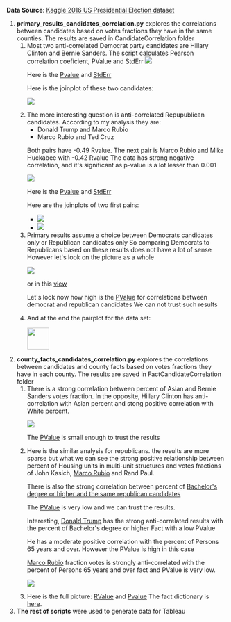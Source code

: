 <b>Data Source</b>: <a href="https://www.kaggle.com/benhamner/2016-us-election">Kaggle 2016 US Presidential Election dataset</a>

<ol>
<li><b>primary_results_candidates_correlation.py</b> explores the correlations between candidates based on votes fractions they have in the same counties.
The results are saved in CandidateCorrelation folder
<ol>
<li> Most two anti-correlated Democrat party candidates are Hillary Clinton and Bernie Sanders. The script calculates Pearson correlation coeficient, PValue and StdErr
<img src="https://raw.githubusercontent.com/KaterynaD/2016USPresidentElectionPrimaryResultsAnalysis/master/CandidateCorrelation/dem_rvalue.png">
<p>Here is the <a href="https://raw.githubusercontent.com/KaterynaD/2016USPresidentElectionPrimaryResultsAnalysis/master/CandidateCorrelation/dem_pvalue.png">Pvalue</a>
 and <a href="https://raw.githubusercontent.com/KaterynaD/2016USPresidentElectionPrimaryResultsAnalysis/master/CandidateCorrelation/dem_stderr.png">StdErr</a>
<p>Here is the joinplot of these two candidates:
<p><img src="https://raw.githubusercontent.com/KaterynaD/2016USPresidentElectionPrimaryResultsAnalysis/master/CandidateCorrelation/HillaryClinton_BernieSanders_joinplot.png">

<li>The more interesting question is anti-correlated Repupublican candidates. According to my analysis they are:
<ul>
<li>Donald Trump and Marco Rubio
<li>Marco Rubio and Ted Cruz
</ul>
<p>Both pairs have -0.49 Rvalue. The next pair is Marco Rubio and Mike Huckabee with -0.42 Rvalue
The data has strong negative correlation, and it's significant as p-value is a lot lesser than 0.001

<p><img src="https://raw.githubusercontent.com/KaterynaD/2016USPresidentElectionPrimaryResultsAnalysis/master/CandidateCorrelation/rep_rvalue.png">

<p>Here is the <a href="https://raw.githubusercontent.com/KaterynaD/2016USPresidentElectionPrimaryResultsAnalysis/master/CandidateCorrelation/rep_pvalue.png">Pvalue</a>
 and <a href="https://raw.githubusercontent.com/KaterynaD/2016USPresidentElectionPrimaryResultsAnalysis/master/CandidateCorrelation/rep_stderr.png">StdErr</a>

<p>Here are the joinplots of two first pairs:
<ul>
<li><img src="https://raw.githubusercontent.com/KaterynaD/2016USPresidentElectionPrimaryResultsAnalysis/master/CandidateCorrelation/DonaldTrump_MarcoRubio_joinplot.png">
<li><img src="https://raw.githubusercontent.com/KaterynaD/2016USPresidentElectionPrimaryResultsAnalysis/master/CandidateCorrelation/MarcoRubio_TedCruz_joinplot.png">
</ul>
<li> Primary results assume a choice between Democrats candidates only or Republican candidates only
So comparing Democrats to Republicans based on these results does not have a lot of sense
However let's look on the picture as a whole

<p><img src="https://raw.githubusercontent.com/KaterynaD/2016USPresidentElectionPrimaryResultsAnalysis/master/CandidateCorrelation/rvalue.png">
<p>or in this <a href="https://raw.githubusercontent.com/KaterynaD/2016USPresidentElectionPrimaryResultsAnalysis/master/CandidateCorrelation/corrplot.png">view</a>


<p>Let's look now how high is the <a href="https://raw.githubusercontent.com/KaterynaD/2016USPresidentElectionPrimaryResultsAnalysis/master/CandidateCorrelation/pvalue.png">PValue</a> for correlations between democrat and republican candidates
We can not trust such results

<li> And at the end the pairplot for the data set:

<p><a href="https://raw.githubusercontent.com/KaterynaD/2016USPresidentElectionPrimaryResultsAnalysis/master/CandidateCorrelation/pairplot.png"><img height=50 width= 50 src="https://raw.githubusercontent.com/KaterynaD/2016USPresidentElectionPrimaryResultsAnalysis/master/CandidateCorrelation/pairplot.png"></a>
</ol>

<li> <b>county_facts_candidates_correlation.py</b> explores the correlations between candidates and county facts based on votes fractions they have in each county.
The results are saved in FactCandidateCorrelation folder
<ol>
<li> There is a strong correlation between percent of Asian and Bernie Sanders votes fraction. In the opposite, Hillary Clinton has anti-correlation with Asian percent and stong positive correlation with White percent.

<p><img src="https://raw.githubusercontent.com/KaterynaD/2016USPresidentElectionPrimaryResultsAnalysis/master/FactCandidateCorrelation/DemRvalue_max.png">

<p>The <a href="https://raw.githubusercontent.com/KaterynaD/2016USPresidentElectionPrimaryResultsAnalysis/master/FactCandidateCorrelation/DemPvalue_max.png">PValue</a> is small enough to trust the results

<li> Here is the similar analysis for republicans. the results are more sparse but what we can see the strong positive relationship
between percent of Housing units in multi-unit structures and votes fractions of John Kasich, <a href="https://raw.githubusercontent.com/KaterynaD/2016USPresidentElectionPrimaryResultsAnalysis/master/FactCandidateCorrelation/MarcoRubio_HSG096213_joinplot.png">Marco Rubio</a> and Rand Paul.

<p>There is also the strong correlation between percent of <a href="https://raw.githubusercontent.com/KaterynaD/2016USPresidentElectionPrimaryResultsAnalysis/master/FactCandidateCorrelation/MarcoRubio_EDU685213_joinplot.png">Bachelor's degree or higher and the same republican candidates</a>

<p>The <a href="https://raw.githubusercontent.com/KaterynaD/2016USPresidentElectionPrimaryResultsAnalysis/master/FactCandidateCorrelation/RepPvalue_max.png">PValue</a> is very low and we can trust the results.

<p>Interesting, <a href="https://raw.githubusercontent.com/KaterynaD/2016USPresidentElectionPrimaryResultsAnalysis/master/FactCandidateCorrelation/DonaldTrump_EDU685213_joinplot.png">Donald Trump</a> has the strong anti-correlated results with the percent of Bachelor's degree or higher Fact with a low PValue

<p>He has a moderate positive correlation with the percent of Persons 65 years and over. However the PValue is high in this case

<a href="https://raw.githubusercontent.com/KaterynaD/2016USPresidentElectionPrimaryResultsAnalysis/master/FactCandidateCorrelation/MarcoRubio_AGE775214_joinplot.png">Marco Rubio</a> fraction votes is strongly anti-correlated with the percent of Persons 65 years and over fact and PValue is very low.


<p><img src="https://raw.githubusercontent.com/KaterynaD/2016USPresidentElectionPrimaryResultsAnalysis/master/FactCandidateCorrelation/RepRvalue_max.png">

<li> Here is the full picture: <a href="https://raw.githubusercontent.com/KaterynaD/2016USPresidentElectionPrimaryResultsAnalysis/master/FactCandidateCorrelation/rvalue_facts.png">RValue</a> and <a href="https://raw.githubusercontent.com/KaterynaD/2016USPresidentElectionPrimaryResultsAnalysis/master/FactCandidateCorrelation/pvalue_facts.png">Pvalue</a>
The fact dictionary is <a href="https://github.com/KaterynaD/2016USPresidentElectionPrimaryResultsAnalysis/blob/master/SourceData/county_facts_dictionary.csv">here</a>.
</ol>
<li><b>The rest of scripts</b> were used to generate data for Tableau

</ol>


